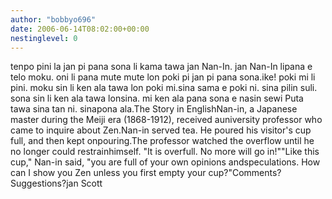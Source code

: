 ```yaml
---
author: "bobbyo696"
date: 2006-06-14T08:02:00+00:00
nestinglevel: 0
---
```

tenpo pini la jan pi pana sona li kama tawa jan Nan-In. jan Nan-In lipana e telo moku. oni li pana mute mute lon poki pi jan pi pana sona.ike! poki mi li pini. moku sin li ken ala tawa lon poki mi.sina sama e poki ni. sina pilin suli. sona sin li ken ala tawa lonsina. mi ken ala pana sona e nasin sewi Puta tawa sina tan ni. sinapona ala.The Story in EnglishNan-in, a Japanese master during the Meiji era (1868-1912), received auniversity professor who came to inquire about Zen.Nan-in served tea. He poured his visitor's cup full, and then kept onpouring.The professor watched the overflow until he no longer could restrainhimself. "It is overfull. No more will go in!""Like this cup," Nan-in said, "you are full of your own opinions andspeculations. How can I show you Zen unless you first empty your cup?"Comments? Suggestions?jan Scott
